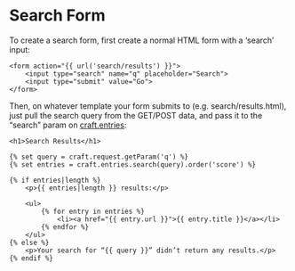 # Search Form

To create a search form, first create a normal HTML form with a ‘search’ input:

```twig
<form action="{{ url('search/results') }}">
    <input type="search" name="q" placeholder="Search">
    <input type="submit" value="Go">
</form>
```

Then, on whatever template your form submits to (e.g. search/results.html), just pull the search query from the GET/POST data, and pass it to the “search” param on [craft.entries]({entry:templating/craft.entries}):

```twig
<h1>Search Results</h1>

{% set query = craft.request.getParam('q') %}
{% set entries = craft.entries.search(query).order('score') %}

{% if entries|length %}
    <p>{{ entries|length }} results:</p>

    <ul>
        {% for entry in entries %}
            <li><a href="{{ entry.url }}">{{ entry.title }}</a></li>
        {% endfor %}
    </ul>
{% else %}
    <p>Your search for “{{ query }}” didn’t return any results.</p>
{% endif %}
```
